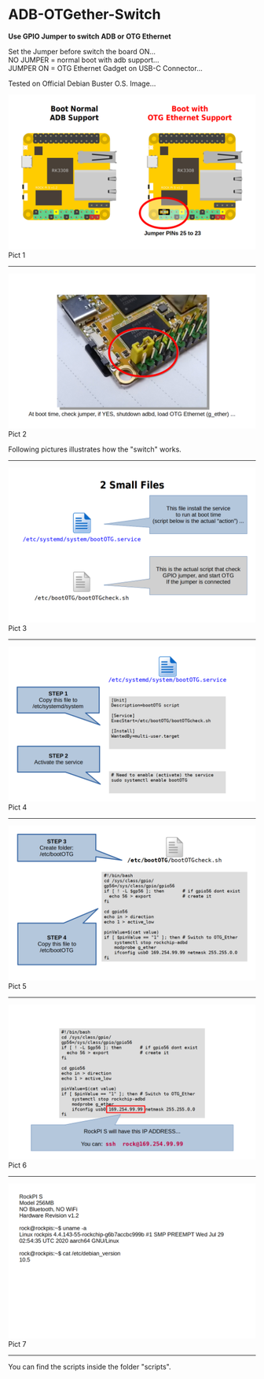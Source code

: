 # ADB-OTGether-Switch
**Use GPIO Jumper to switch ADB or OTG Ethernet**  
  
Set the Jumper before switch the board ON...  
NO JUMPER = normal boot with adb support...  
JUMPER ON = OTG Ethernet Gadget on USB-C Connector...  
  
  
Tested on Official Debian Buster O.S. Image...  
  
  
![](img/OTG-ADB-GPIO-selector-P1.png)  
Pict 1  
  
-----
  
![](img/OTG-ADB-GPIO-selector-P2.png)  
Pict 2  
  
Following pictures illustrates how the "switch" works.  
  
-----

![](img/OTG-ADB-GPIO-selector-P3.png)  
Pict 3  
  
-----

![](img/OTG-ADB-GPIO-selector-P4.png)  
Pict 4  
  
-----

![](img/OTG-ADB-GPIO-selector-P5.png)  
Pict 5  
  
-----

![](img/OTG-ADB-GPIO-selector-P6.png)  
Pict 6  
  
-----
![](img/OTG-ADB-GPIO-selector-P7.png)  
Pict 7  
  
-----
  
  
You can find the scripts inside the folder "scripts".  
  
  
